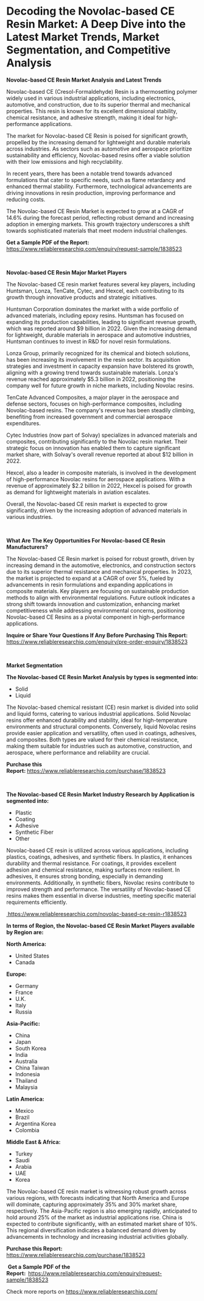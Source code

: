 <p><h1>Decoding the Novolac-based CE Resin Market: A Deep Dive into the Latest Market Trends, Market Segmentation, and Competitive Analysis</h1></p><p><strong>Novolac-based CE Resin Market Analysis and Latest Trends</strong></p>
<p><p>Novolac-based CE (Cresol-Formaldehyde) Resin is a thermosetting polymer widely used in various industrial applications, including electronics, automotive, and construction, due to its superior thermal and mechanical properties. This resin is known for its excellent dimensional stability, chemical resistance, and adhesive strength, making it ideal for high-performance applications.</p><p>The market for Novolac-based CE Resin is poised for significant growth, propelled by the increasing demand for lightweight and durable materials across industries. As sectors such as automotive and aerospace prioritize sustainability and efficiency, Novolac-based resins offer a viable solution with their low emissions and high recyclability.</p><p>In recent years, there has been a notable trend towards advanced formulations that cater to specific needs, such as flame retardancy and enhanced thermal stability. Furthermore, technological advancements are driving innovations in resin production, improving performance and reducing costs.</p><p>The Novolac-based CE Resin Market is expected to grow at a CAGR of 14.6% during the forecast period, reflecting robust demand and increasing adoption in emerging markets. This growth trajectory underscores a shift towards sophisticated materials that meet modern industrial challenges.</p></p>
<p><strong>Get a Sample PDF of the Report:&nbsp;</strong> <a href="https://www.reliableresearchiq.com/enquiry/request-sample/1838523?utm_campaign=3139&utm_medium=2&utm_source=Github&utm_content=ia&utm_term=03042025&utm_id=novolac-based-ce-resin">https://www.reliableresearchiq.com/enquiry/request-sample/1838523</a></p>
<p>&nbsp;</p>
<p><strong>Novolac-based CE Resin Major Market Players</strong></p>
<p><p>The Novolac-based CE resin market features several key players, including Huntsman, Lonza, TenCate, Cytec, and Hexcel, each contributing to its growth through innovative products and strategic initiatives. </p><p>Huntsman Corporation dominates the market with a wide portfolio of advanced materials, including epoxy resins. Huntsman has focused on expanding its production capabilities, leading to significant revenue growth, which was reported around $9 billion in 2022. Given the increasing demand for lightweight, durable materials in aerospace and automotive industries, Huntsman continues to invest in R&D for novel resin formulations.</p><p>Lonza Group, primarily recognized for its chemical and biotech solutions, has been increasing its involvement in the resin sector. Its acquisition strategies and investment in capacity expansion have bolstered its growth, aligning with a growing trend towards sustainable materials. Lonza's revenue reached approximately $5.3 billion in 2022, positioning the company well for future growth in niche markets, including Novolac resins.</p><p>TenCate Advanced Composites, a major player in the aerospace and defense sectors, focuses on high-performance composites, including Novolac-based resins. The company's revenue has been steadily climbing, benefiting from increased government and commercial aerospace expenditures.</p><p>Cytec Industries (now part of Solvay) specializes in advanced materials and composites, contributing significantly to the Novolac resin market. Their strategic focus on innovation has enabled them to capture significant market share, with Solvay's overall revenue reported at about $12 billion in 2022.</p><p>Hexcel, also a leader in composite materials, is involved in the development of high-performance Novolac resins for aerospace applications. With a revenue of approximately $2.2 billion in 2022, Hexcel is poised for growth as demand for lightweight materials in aviation escalates.</p><p>Overall, the Novolac-based CE resin market is expected to grow significantly, driven by the increasing adoption of advanced materials in various industries.</p></p>
<p>&nbsp;</p>
<p><strong>What Are The Key Opportunities For Novolac-based CE Resin Manufacturers?</strong></p>
<p><p>The Novolac-based CE Resin market is poised for robust growth, driven by increasing demand in the automotive, electronics, and construction sectors due to its superior thermal resistance and mechanical properties. In 2023, the market is projected to expand at a CAGR of over 5%, fueled by advancements in resin formulations and expanding applications in composite materials. Key players are focusing on sustainable production methods to align with environmental regulations. Future outlook indicates a strong shift towards innovation and customization, enhancing market competitiveness while addressing environmental concerns, positioning Novolac-based CE Resins as a pivotal component in high-performance applications.</p></p>
<p><strong>Inquire or Share Your Questions If Any Before Purchasing This Report:</strong> <a href="https://www.reliableresearchiq.com/enquiry/pre-order-enquiry/1838523?utm_campaign=3139&utm_medium=2&utm_source=Github&utm_content=ia&utm_term=03042025&utm_id=novolac-based-ce-resin">https://www.reliableresearchiq.com/enquiry/pre-order-enquiry/1838523</a></p>
<p>&nbsp;</p>
<p><strong>Market Segmentation</strong></p>
<p><strong>The Novolac-based CE Resin Market Analysis by types is segmented into:</strong></p>
<p><ul><li>Solid</li><li>Liquid</li></ul></p>
<p><p>The Novolac-based chemical resistant (CE) resin market is divided into solid and liquid forms, catering to various industrial applications. Solid Novolac resins offer enhanced durability and stability, ideal for high-temperature environments and structural components. Conversely, liquid Novolac resins provide easier application and versatility, often used in coatings, adhesives, and composites. Both types are valued for their chemical resistance, making them suitable for industries such as automotive, construction, and aerospace, where performance and reliability are crucial.</p></p>
<p><strong>Purchase this Report:&nbsp;</strong><a href="https://www.reliableresearchiq.com/purchase/1838523?utm_campaign=3139&utm_medium=2&utm_source=Github&utm_content=ia&utm_term=03042025&utm_id=novolac-based-ce-resin">https://www.reliableresearchiq.com/purchase/1838523</a></p>
<p>&nbsp;</p>
<p><strong>The Novolac-based CE Resin Market Industry Research by Application is segmented into:</strong></p>
<p><ul><li>Plastic</li><li>Coating</li><li>Adhesive</li><li>Synthetic Fiber</li><li>Other</li></ul></p>
<p><p>Novolac-based CE resin is utilized across various applications, including plastics, coatings, adhesives, and synthetic fibers. In plastics, it enhances durability and thermal resistance. For coatings, it provides excellent adhesion and chemical resistance, making surfaces more resilient. In adhesives, it ensures strong bonding, especially in demanding environments. Additionally, in synthetic fibers, Novolac resins contribute to improved strength and performance. The versatility of Novolac-based CE resins makes them essential in diverse industries, meeting specific material requirements efficiently.</p></p>
<p><a href="https://www.reliableresearchiq.com/novolac-based-ce-resin-r1838523?utm_campaign=3139&utm_medium=2&utm_source=Github&utm_content=ia&utm_term=03042025&utm_id=novolac-based-ce-resin">&nbsp;https://www.reliableresearchiq.com/novolac-based-ce-resin-r1838523</a></p>
<p><strong>In terms of Region, the Novolac-based CE Resin Market Players available by Region are:</strong></p>
<p>
    <p> <strong> North America: </strong>
        <ul>
            <li>United States</li>
            <li>Canada</li>
        </ul>
        </p> 
    <p> <strong> Europe: </strong>
        <ul>
            <li>Germany</li>
            <li>France</li>
            <li>U.K.</li>
            <li>Italy</li>
            <li>Russia</li>
        </ul>
        </p> 
    <p> <strong> Asia-Pacific: </strong>
        <ul>
            <li>China</li>
            <li>Japan</li>
            <li>South Korea</li>
            <li>India</li>
            <li>Australia</li>
            <li>China Taiwan</li>
            <li>Indonesia</li>
            <li>Thailand</li>
            <li>Malaysia</li>
        </ul>
        </p> 
    <p> <strong> Latin America: </strong>
        <ul>
            <li>Mexico</li>
            <li>Brazil</li>
            <li>Argentina Korea</li>
            <li>Colombia</li>
        </ul>
        </p> 
    <p> <strong> Middle East & Africa: </strong>
        <ul>
            <li>Turkey</li>
            <li>Saudi</li>
            <li>Arabia</li>
            <li>UAE</li>
            <li>Korea</li>
        </ul>
    </p>
    </p>
<p><p>The Novolac-based CE resin market is witnessing robust growth across various regions, with forecasts indicating that North America and Europe will dominate, capturing approximately 35% and 30% market share, respectively. The Asia-Pacific region is also emerging rapidly, anticipated to hold around 25% of the market as industrial applications rise. China is expected to contribute significantly, with an estimated market share of 10%. This regional diversification indicates a balanced demand driven by advancements in technology and increasing industrial activities globally.</p></p>
<p><strong>Purchase this Report: </strong><a href="https://www.reliableresearchiq.com/purchase/1838523?utm_campaign=3139&utm_medium=2&utm_source=Github&utm_content=ia&utm_term=03042025&utm_id=novolac-based-ce-resin">https://www.reliableresearchiq.com/purchase/1838523</a></p>
<p>&nbsp;<strong>Get a Sample PDF of the Report:&nbsp;&nbsp;</strong><a href="https://www.reliableresearchiq.com/enquiry/request-sample/1838523?utm_campaign=3139&utm_medium=2&utm_source=Github&utm_content=ia&utm_term=03042025&utm_id=novolac-based-ce-resin">https://www.reliableresearchiq.com/enquiry/request-sample/1838523</a></p>
<p><strong></strong></p>
<p>Check more reports on <a href="https://www.reliableresearchiq.com/?utm_campaign=3139&utm_medium=2&utm_source=Github&utm_content=ia&utm_term=03042025&utm_id=novolac-based-ce-resin">https://www.reliableresearchiq.com/</a></p>